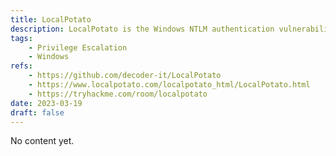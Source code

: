 ```yaml
---
title: LocalPotato
description: LocalPotato is the Windows NTLM authentication vulnerability to privilege escalation (CVE-2023-21746).
tags:
    - Privilege Escalation
    - Windows
refs:
    - https://github.com/decoder-it/LocalPotato
    - https://www.localpotato.com/localpotato_html/LocalPotato.html
    - https://tryhackme.com/room/localpotato
date: 2023-03-19
draft: false
---
```


No content yet.